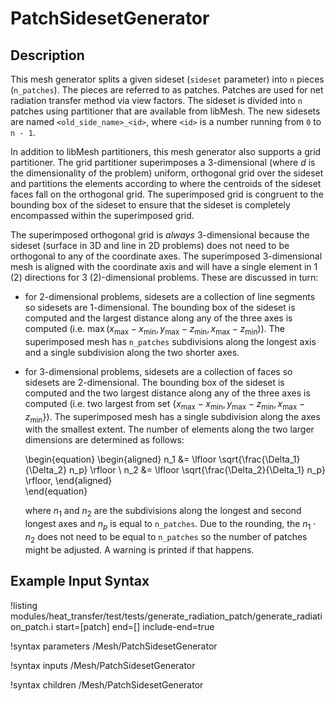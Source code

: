 # PatchSidesetGenerator

## Description

This mesh generator splits a given sideset (`sideset` parameter) into `n` pieces (`n_patches`).
The pieces are referred to as patches. Patches are used for net radiation transfer method via
view factors. The sideset is divided into `n` patches using partitioner that are available from
libMesh. The new sidesets are named `<old_side_name>_<id>`, where `<id>` is a number running from
`0` to `n - 1`.

In addition to libMesh partitioners, this mesh generator also supports a grid partitioner. The
grid partitioner superimposes a 3-dimensional (where $d$ is the dimensionality of the problem) uniform, orthogonal grid
over the sideset and partitions the elements according to where the centroids of the
sideset faces fall on the orthogonal grid. The superimposed grid is congruent to the bounding box of the sideset to ensure
that the sideset is completely encompassed within the superimposed grid.

The superimposed orthogonal grid is _always_ 3-dimensional because the sideset (surface in 3D and line in 2D problems)
does not need to be orthogonal to any of the coordinate axes. The superimposed 3-dimensional mesh is aligned with the coordinate
axis and will have a single element in 1 (2) directions for 3 (2)-dimensional problems. These are discussed in turn:

- for 2-dimensional problems, sidesets are a collection of line segments so sidesets are 1-dimensional. The bounding box of the sideset
  is computed and the largest distance along any of the three axes is computed (i.e. $\max (x_{\text{max}}-x_{\text{min}}, y_{\text{max}}-z_{\text{min}},x_{\text{max}}-z_{\text{min}})$). The superimposed mesh has `n_patches` subdivisions along the longest axis and a single
  subdivision along the two shorter axes.
- for 3-dimensional problems, sidesets are a collection of faces so sidesets are 2-dimensional. The bounding box of the sideset
  is computed and the two largest distance along any of the three axes is computed (i.e. two largest from set $\{x_{\text{max}}-x_{\text{min}}, y_{\text{max}}-z_{\text{min}},x_{\text{max}}-z_{\text{min}}\}$). The superimposed mesh has a single subdivision along the axes with the smallest extent.
  The number of elements along the two larger dimensions are determined as follows:

  \begin{equation}
  \begin{aligned}
    n_1 &= \lfloor \sqrt{\frac{\Delta_1}{\Delta_2} n_p} \rfloor \\
    n_2 &= \lfloor \sqrt{\frac{\Delta_2}{\Delta_1} n_p} \rfloor,
  \end{aligned}  
  \end{equation}

  where $n_1$ and $n_2$ are the subdivisions along the longest and second longest axes and $n_p$ is equal to `n_patches`. Due to the rounding,
  the $n_1 \cdot n_2$ does not need to be equal to `n_patches` so the number of patches might be adjusted. A warning is printed if that happens.

## Example Input Syntax

!listing modules/heat_transfer/test/tests/generate_radiation_patch/generate_radiation_patch.i start=[patch] end=[] include-end=true

!syntax parameters /Mesh/PatchSidesetGenerator

!syntax inputs /Mesh/PatchSidesetGenerator

!syntax children /Mesh/PatchSidesetGenerator

